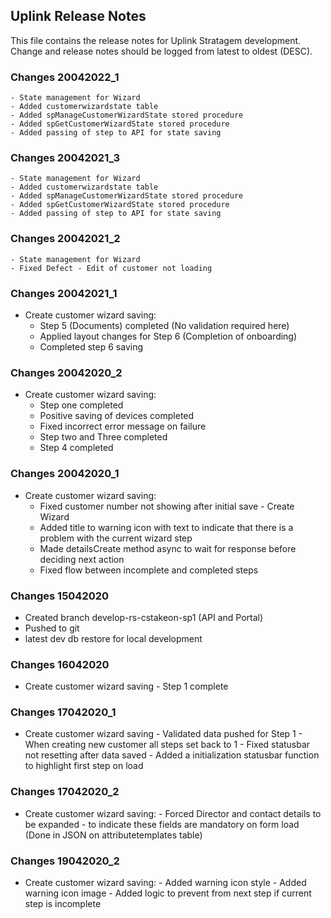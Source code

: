 ## Uplink Release Notes
This file contains the release notes for Uplink Stratagem development. Change and release notes should be logged from latest to oldest (DESC).

### Changes 20042022_1
	- State management for Wizard
	- Added customerwizardstate table
	- Added spManageCustomerWizardState stored procedure
	- Added spGetCustomerWizardState stored procedure
	- Added passing of step to API for state saving

### Changes 20042021_3
	- State management for Wizard
	- Added customerwizardstate table
	- Added spManageCustomerWizardState stored procedure
	- Added spGetCustomerWizardState stored procedure
	- Added passing of step to API for state saving


### Changes 20042021_2
	- State management for Wizard
	- Fixed Defect - Edit of customer not loading

### Changes 20042021_1
- Create customer wizard saving:
	- Step 5 (Documents) completed (No validation required here)
	- Applied layout changes for Step 6 (Completion of onboarding)
	- Completed step 6 saving


### Changes 20042020_2
- Create customer wizard saving:
	- Step one completed
	- Positive saving of devices completed
	- Fixed incorrect error message on failure
	- Step two and Three completed
	- Step 4 completed

### Changes 20042020_1
- Create customer wizard saving:
	- Fixed customer number not showing after initial save - Create Wizard
	- Added title to warning icon with text to indicate that there is a problem with the current wizard step
	- Made detailsCreate method async to wait for response before deciding next action
	- Fixed flow between incomplete and completed steps

### Changes 15042020
- Created branch develop-rs-cstakeon-sp1 (API and Portal)
- Pushed to git
- latest dev db restore for local development

### Changes 16042020
 - Create customer wizard saving
        - Step 1 complete
### Changes 17042020_1
- Create customer wizard saving
       - Validated data pushed for Step 1
       - When creating new customer all steps set back to 1
       - Fixed statusbar not resetting after data saved
       - Added a initialization statusbar function to highlight first step on load

### Changes 17042020_2
- Create customer wizard saving:
       - Forced Director and contact details to be expanded - to indicate these fields are mandatory on form load (Done in JSON on attributetemplates table)

### Changes 19042020_2
- Create customer wizard saving:
		- Added warning icon style
		- Added warning icon image
		- Added logic to prevent from next step if current step is incomplete

